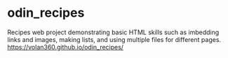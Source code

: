# odin_recipes
Recipes web project demonstrating basic HTML skills such as imbedding links and images, making lists, and using multiple files for different pages.
https://volan360.github.io/odin_recipes/
